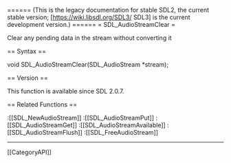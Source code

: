 ====== (This is the legacy documentation for stable SDL2, the current stable version; [https://wiki.libsdl.org/SDL3/ SDL3] is the current development version.) ======
= SDL_AudioStreamClear =

Clear any pending data in the stream without converting it 

== Syntax ==

<syntaxhighlight lang='c'>
void SDL_AudioStreamClear(SDL_AudioStream *stream);
</syntaxhighlight>

== Version ==

This function is available since SDL 2.0.7.

== Related Functions ==

:[[SDL_NewAudioStream]]
:[[SDL_AudioStreamPut]]
:[[SDL_AudioStreamGet]]
:[[SDL_AudioStreamAvailable]]
:[[SDL_AudioStreamFlush]]
:[[SDL_FreeAudioStream]]

----
[[CategoryAPI]]


